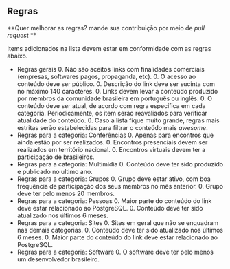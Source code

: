 ## Regras

**Quer melhorar as regras? mande sua contribuição por meio de *pull request* **

Items adicionados na lista devem estar em conformidade com as regras abaixo.

* Regras gerais 
	0. Não são aceitos links com finalidades comerciais (empresas, softwares pagos, propaganda, etc).
	0. O acesso ao conteúdo deve ser público.
	0. Descrição do link deve ser sucinta com no máximo 140 caracteres.
	0. Links devem levar a conteúdo produzido por membros da comunidade brasileira em português ou inglês.
	0. O conteúdo deve ser atual, de acordo com regra específica em cada categoria. Periodicamente, os item serão reavaliados para verificar atualidade do conteúdo.
	0. Caso a lista fique muito grande, regras mais estritas serão estabelecidas para filtrar o conteúdo mais *awesome*.
* Regras para a categoria: Conferências
	0. Apenas para encontros que ainda estão por ser realizados.
	0. Encontros presenciais devem ser realizados em território nacional.
	0. Encontros virtuais devem ter a participação de brasileiros. 
* Regras para a categoria: Multimídia
	0. Conteúdo deve ter sido produzido e publicado no ultimo ano.
* Regras para a categoria: Grupos
	0. Grupo deve estar ativo, com boa frequência de participação dos seus membros no mês anterior.
	0. Grupo deve ter pelo menos 20 membros.
* Regras para a categoria: Pessoas
	0. Maior parte do conteúdo do link deve estar relacionado ao PostgreSQL.
	0. Conteúdo deve ter sido atualizado nos últimos 6 meses.
* Regras para a categoria: Sites
	0. Sites em geral que não se enquadram nas demais categorias.
	0. Conteúdo deve ter sido atualizado nos últimos 6 meses.
	0. Maior parte do conteúdo do link deve estar relacionado ao PostgreSQL.
* Regras para a categoria: Software
	0. O software deve ter pelo menos um desenvolvedor brasileiro. 
